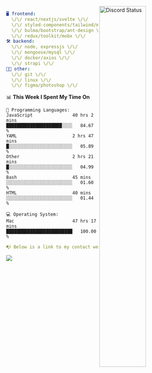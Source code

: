 
<a href="https://discord.com/users/279302975371870218" target="_blank">
    <img width="50%" align="right" alt="Discord Status" src="https://lanyard.cnrad.dev/api/279302975371870218?bg=161B22&borderRadius=5px%205px%200%200&hideTimestamp=true&idleMessage=Just%20chillin%27%20at%20the%20moment&animated=true">
</a>

```yaml
🖥️ frontend: 
  \/\/ react/nextjs/svelte \/\/
  \/\/ styled-components/tailwind/mui/
  \/\/ bulma/bootstrap/ant-design \/\/
  \/\/ redux/toolkit/mobx \/\/
🛠 backend: 
  \/\/ node, expressjs \/\/
  \/\/ mongoose/mysql \/\/
  \/\/ docker/axios \/\/
  \/\/ strapi \/\/
👨‍💻 other: 
  \/\/ git \/\/ 
  \/\/ linux \/\/
  \/\/ figma/photoshop \/\/
```
<!--START_SECTION:waka-->
📊 **This Week I Spent My Time On** 

```text
💬 Programming Languages: 
JavaScript               40 hrs 2 mins       █████████████████████░░░░   84.67 % 
YAML                     2 hrs 47 mins       █░░░░░░░░░░░░░░░░░░░░░░░░   05.89 % 
Other                    2 hrs 21 mins       █░░░░░░░░░░░░░░░░░░░░░░░░   04.99 % 
Bash                     45 mins             ░░░░░░░░░░░░░░░░░░░░░░░░░   01.60 % 
HTML                     40 mins             ░░░░░░░░░░░░░░░░░░░░░░░░░   01.44 % 

💻 Operating System: 
Mac                      47 hrs 17 mins      █████████████████████████   100.00 % 
```


<!--END_SECTION:waka-->
```yaml
📭 Below is a link to my contact website 
```
<a href="https://vk.cc/cg0vfb" target="_black"> <img src="https://img.shields.io/badge/website-161B22?style=for-the-badge&logo=About.me&logoColor=white"></img> <a/>
